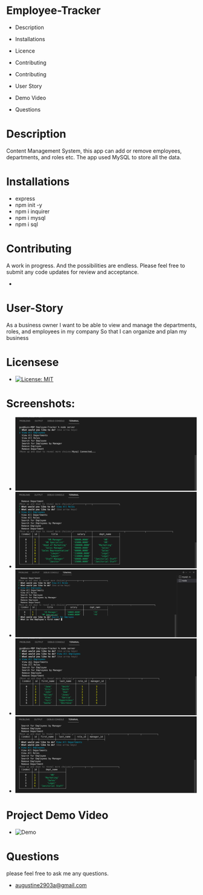 # Employee-Tracker

* Description
* Installations
* Licence
* Contributing
* Contributing
* User Story
* Demo Video

* Questions

# Description
Content Management System, this app can add or remove employees, departments, and roles etc. The app used MySQL to store all the data.
# Installations
* express
* npm init -y
* npm i inquirer
* npm i mysql
* npm i sql
# Contributing
A work in progress. And the possibilities are endless.
Please feel free to submit any code updates for review and acceptance.

* 

# User-Story
As a business owner I want to be able to view and manage the departments, roles, and employees in my company So that I can organize and plan my business
 # Licensese 
 * [![License: MIT](https://img.shields.io/badge/License-MIT-yellow.svg)](https://opensource.org/licenses/MIT)
 # Screenshots:
 * ![Screenshoot1](images/img1.png)
 * ![Screenshoot1](images/img2.png)
 * ![Screenshoot1](images/img3.png)
 * ![Screenshoot1](images/img4.png)
 * ![Screenshoot1](images/img5.png)

 # Project Demo Video
 * ![Demo](https://watch.screencastify.com/v/0RMuX6LEZItMIC17jc4E)
 # Questions
 please feel free to ask me any questions.

 * augustine2903a@gmail.com